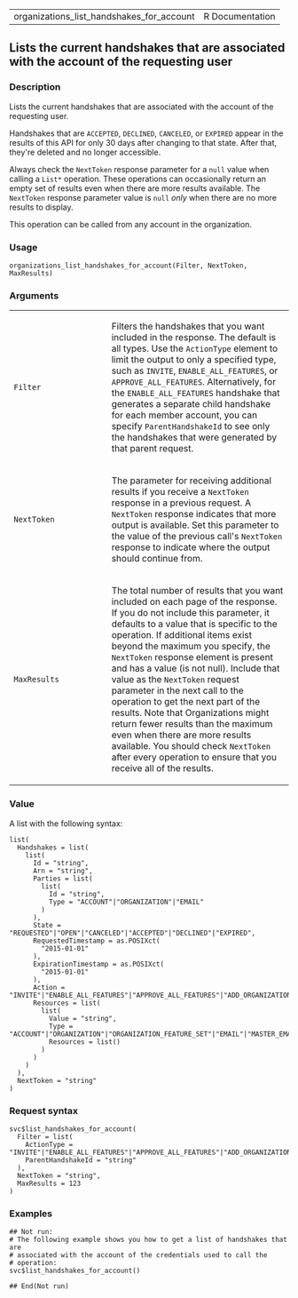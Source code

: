 <table style="width: 100%;">
<tbody>
<tr class="odd">
<td>organizations_list_handshakes_for_account</td>
<td style="text-align: right;">R Documentation</td>
</tr>
</tbody>
</table>

## Lists the current handshakes that are associated with the account of the requesting user

### Description

Lists the current handshakes that are associated with the account of the
requesting user.

Handshakes that are `ACCEPTED`, `DECLINED`, `CANCELED`, or `EXPIRED`
appear in the results of this API for only 30 days after changing to
that state. After that, they're deleted and no longer accessible.

Always check the `NextToken` response parameter for a `null` value when
calling a `⁠List*⁠` operation. These operations can occasionally return an
empty set of results even when there are more results available. The
`NextToken` response parameter value is `null` *only* when there are no
more results to display.

This operation can be called from any account in the organization.

### Usage

    organizations_list_handshakes_for_account(Filter, NextToken, MaxResults)

### Arguments

<table>
<colgroup>
<col style="width: 35%" />
<col style="width: 65%" />
</colgroup>
<tbody>
<tr class="odd">
<td><code
id="organizations_list_handshakes_for_account_:_Filter">Filter</code></td>
<td><p>Filters the handshakes that you want included in the response.
The default is all types. Use the <code>ActionType</code> element to
limit the output to only a specified type, such as <code>INVITE</code>,
<code>ENABLE_ALL_FEATURES</code>, or <code>APPROVE_ALL_FEATURES</code>.
Alternatively, for the <code>ENABLE_ALL_FEATURES</code> handshake that
generates a separate child handshake for each member account, you can
specify <code>ParentHandshakeId</code> to see only the handshakes that
were generated by that parent request.</p></td>
</tr>
<tr class="even">
<td><code
id="organizations_list_handshakes_for_account_:_NextToken">NextToken</code></td>
<td><p>The parameter for receiving additional results if you receive a
<code>NextToken</code> response in a previous request. A
<code>NextToken</code> response indicates that more output is available.
Set this parameter to the value of the previous call's
<code>NextToken</code> response to indicate where the output should
continue from.</p></td>
</tr>
<tr class="odd">
<td><code
id="organizations_list_handshakes_for_account_:_MaxResults">MaxResults</code></td>
<td><p>The total number of results that you want included on each page
of the response. If you do not include this parameter, it defaults to a
value that is specific to the operation. If additional items exist
beyond the maximum you specify, the <code>NextToken</code> response
element is present and has a value (is not null). Include that value as
the <code>NextToken</code> request parameter in the next call to the
operation to get the next part of the results. Note that Organizations
might return fewer results than the maximum even when there are more
results available. You should check <code>NextToken</code> after every
operation to ensure that you receive all of the results.</p></td>
</tr>
</tbody>
</table>

### Value

A list with the following syntax:

    list(
      Handshakes = list(
        list(
          Id = "string",
          Arn = "string",
          Parties = list(
            list(
              Id = "string",
              Type = "ACCOUNT"|"ORGANIZATION"|"EMAIL"
            )
          ),
          State = "REQUESTED"|"OPEN"|"CANCELED"|"ACCEPTED"|"DECLINED"|"EXPIRED",
          RequestedTimestamp = as.POSIXct(
            "2015-01-01"
          ),
          ExpirationTimestamp = as.POSIXct(
            "2015-01-01"
          ),
          Action = "INVITE"|"ENABLE_ALL_FEATURES"|"APPROVE_ALL_FEATURES"|"ADD_ORGANIZATIONS_SERVICE_LINKED_ROLE",
          Resources = list(
            list(
              Value = "string",
              Type = "ACCOUNT"|"ORGANIZATION"|"ORGANIZATION_FEATURE_SET"|"EMAIL"|"MASTER_EMAIL"|"MASTER_NAME"|"NOTES"|"PARENT_HANDSHAKE",
              Resources = list()
            )
          )
        )
      ),
      NextToken = "string"
    )

### Request syntax

    svc$list_handshakes_for_account(
      Filter = list(
        ActionType = "INVITE"|"ENABLE_ALL_FEATURES"|"APPROVE_ALL_FEATURES"|"ADD_ORGANIZATIONS_SERVICE_LINKED_ROLE",
        ParentHandshakeId = "string"
      ),
      NextToken = "string",
      MaxResults = 123
    )

### Examples

    ## Not run: 
    # The following example shows you how to get a list of handshakes that are
    # associated with the account of the credentials used to call the
    # operation:
    svc$list_handshakes_for_account()

    ## End(Not run)
